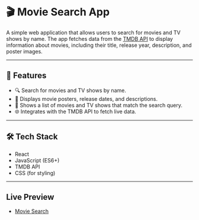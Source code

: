 # 🎬 Movie Search App

A simple web application that allows users to search for movies and TV shows by name. The app fetches data from the [TMDB API](https://www.themoviedb.org/) to display information about movies, including their title, release year, description, and poster images.

---

## 🚀 Features

- 🔍 Search for movies and TV shows by name.
- 🎥 Displays movie posters, release dates, and descriptions.
- 📜 Shows a list of movies and TV shows that match the search query.
- 🌐 Integrates with the TMDB API to fetch live data.

---

## 🛠 Tech Stack

- React
- JavaScript (ES6+)
- TMDB API
- CSS (for styling)

---


## Live Preview
- [Movie Search](https://movie-search-leon.netlify.app)